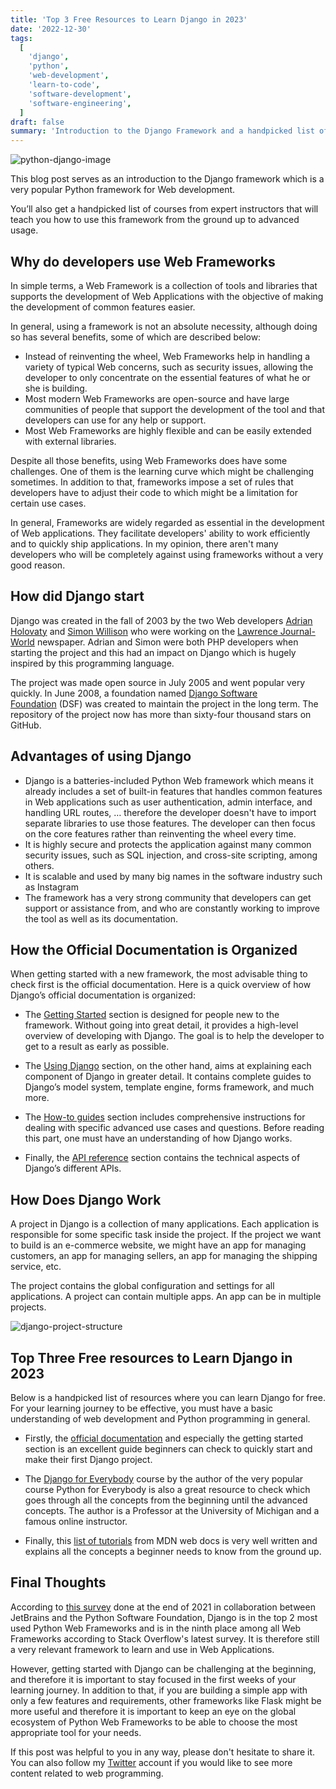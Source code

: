```yaml
---
title: 'Top 3 Free Resources to Learn Django in 2023'
date: '2022-12-30'
tags:
  [
    'django',
    'python',
    'web-development',
    'learn-to-code',
    'software-development',
    'software-engineering',
  ]
draft: false
summary: 'Introduction to the Django Framework and a handpicked list of free resources to learn this framework'
---
```


![python-django-image](/static/images/python-django-image.png)

This blog post serves as an introduction to the Django framework which is a very popular Python framework for Web development.

You’ll also get a handpicked list of courses from expert instructors that will teach you how to use this framework from the ground up to advanced usage.

## Why do developers use Web Frameworks

In simple terms, a Web Framework is a collection of tools and libraries that supports the development of Web Applications with the objective of making the development of common features easier.

In general, using a framework is not an absolute necessity, although doing so has several benefits, some of which are described below:

- Instead of reinventing the wheel, Web Frameworks help in handling a variety of typical Web concerns, such as security issues, allowing the developer to only concentrate on the essential features of what he or she is building.
- Most modern Web Frameworks are open-source and have large communities of people that support the development of the tool and that developers can use for any help or support.
- Most Web Frameworks are highly flexible and can be easily extended with external libraries.

Despite all those benefits, using Web Frameworks does have some challenges.
One of them is the learning curve which might be challenging sometimes. In addition to that, frameworks impose a set of rules that developers have to adjust their code to which might be a limitation for certain use cases.

In general, Frameworks are widely regarded as essential in the development of Web applications. They facilitate developers' ability to work efficiently and to quickly ship applications. In my opinion, there aren't many developers who will be completely against using frameworks without a very good reason.

## How did Django start

Django was created in the fall of 2003 by the two Web developers [Adrian Holovaty](https://en.wikipedia.org/wiki/Adrian_Holovaty) and [Simon Willison](https://en.wikipedia.org/wiki/Simon_Willison) who were working on the [Lawrence Journal-World](https://en.wikipedia.org/wiki/Lawrence_Journal-World) newspaper. Adrian and Simon were both PHP developers when starting the project and this had an impact on Django which is hugely inspired by this programming language.

The project was made open source in July 2005 and went popular very quickly. In June 2008, a foundation named [Django Software Foundation](https://www.djangoproject.com/foundation/) (DSF) was created to maintain the project in the long term. The repository of the project now has more than sixty-four thousand stars on GitHub.

## Advantages of using Django

- Django is a batteries-included Python Web framework which means it already includes a set of built-in features that handles common features in Web applications such as user authentication, admin interface, and handling URL routes, … therefore the developer doesn't have to import separate libraries to use those features. The developer can then focus on the core features rather than reinventing the wheel every time.
- It is highly secure and protects the application against many common security issues, such as SQL injection, and cross-site scripting, among others.
- It is scalable and used by many big names in the software industry such as Instagram
- The framework has a very strong community that developers can get support or assistance from, and who are constantly working to improve the tool as well as its documentation.

## How the Official Documentation is Organized

When getting started with a new framework, the most advisable thing to check first is the official documentation. Here is a quick overview of how Django’s official documentation is organized:

- The [Getting Started](https://docs.djangoproject.com/en/4.1/intro/) section is designed for people new to the framework. Without going into great detail, it provides a high-level overview of developing with Django. The goal is to help the developer to get to a result as early as possible.

- The [Using Django](https://docs.djangoproject.com/en/4.1/topics/) section, on the other hand, aims at explaining each component of Django in greater detail. It contains complete guides to Django’s model system, template engine, forms framework, and much more.

- The [How-to guides](https://docs.djangoproject.com/en/4.1/howto/) section includes comprehensive instructions for dealing with specific advanced use cases and questions. Before reading this part, one must have an understanding of how Django works.

- Finally, the [API reference](https://docs.djangoproject.com/en/4.1/ref/) section contains the technical aspects of Django’s different APIs.

## How Does Django Work

A project in Django is a collection of many applications. Each application is responsible for some specific task inside the project. If the project we want to build is an e-commerce website, we might have an app for managing customers, an app for managing sellers, an app for managing the shipping service, etc.

The project contains the global configuration and settings for all applications. A project can contain multiple apps. An app can be in multiple projects.

![django-project-structure](/static/images/django-project-structure.png)

## Top Three Free resources to Learn Django in 2023

Below is a handpicked list of resources where you can learn Django for free. For your learning journey to be effective, you must have a basic understanding of web development and Python programming in general.

- Firstly, the [official documentation](https://docs.djangoproject.com/en/4.1/contents/) and especially the getting started section is an excellent guide beginners can check to quickly start and make their first Django project.

- The [Django for Everybody](https://www.dj4e.com/) course by the author of the very popular course Python for Everybody is also a great resource to check which goes through all the concepts from the beginning until the advanced concepts. The author is a Professor at the University of Michigan and a famous online instructor.

- Finally, this [list of tutorials](https://developer.mozilla.org/en-US/docs/Learn/Server-side/Django) from MDN web docs is very well written and explains all the concepts a beginner needs to know from the ground up.

## Final Thoughts

According to [this survey](https://lp.jetbrains.com/python-developers-survey-2021/) done at the end of 2021 in collaboration between JetBrains and the Python Software Foundation, Django is in the top 2 most used Python Web Frameworks and is in the ninth place among all Web Frameworks according to Stack Overflow's latest survey. It is therefore still a very relevant framework to learn and use in Web Applications.

However, getting started with Django can be challenging at the beginning, and therefore it is important to stay focused in the first weeks of your learning journey. In addition to that, if you are building a simple app with only a few features and requirements, other frameworks like Flask might be more useful and therefore it is important to keep an eye on the global ecosystem of Python Web Frameworks to be able to choose the most appropriate tool for your needs.

If this post was helpful to you in any way, please don't hesitate to share it. You can also follow my [Twitter](https://twitter.com/ismailtlem) account if you would like to see more content related to web programming.
